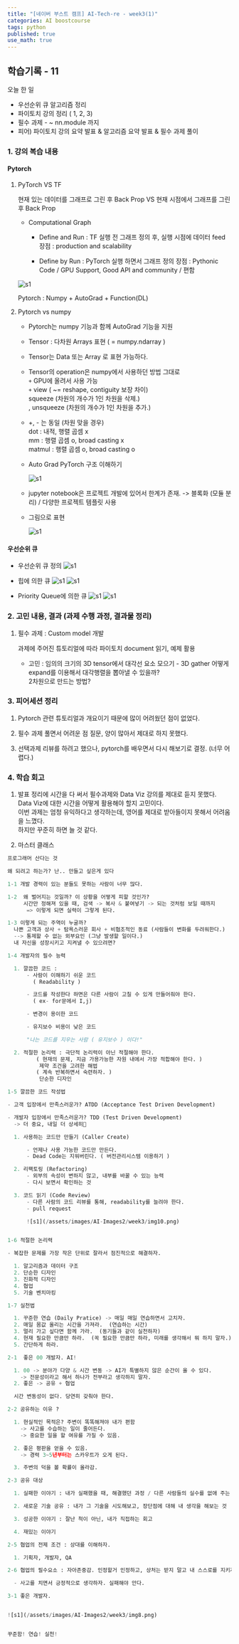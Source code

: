 ```yaml
---
title: "[네이버 부스트 캠프] AI-Tech-re - week3(1)"
categories: AI boostcourse
tags: python
published: true
use_math: true
---
```


## 학습기록 - 11

오늘 한 일

- 우선순위 큐 알고리즘 정리
- 파이토치 강의 정리 ( 1, 2, 3)
- 필수 과제 - ~ nn.module 까지
- 피어) 파이토치 강의 요약 발표 & 알고리즘 요약 발표 & 필수 과제 풀이

### 1. 강의 복습 내용

#### Pytorch

1. PyTorch VS TF

    현재 있는 데이터를 그래프로 그린 후 Back Prop VS 현재 시점에서 그래프를 그린 후 Back Prop

    - Computational Graph

      - Define and Run : TF
      실행 전 그래프 정의 후, 실행 시점에 데이터 feed
      장점 : production and scalability

      - Define by Run : PyTorch
      실행 하면서 그래프 정의
      장점 : Pythonic Code / GPU Support, Good API and community / 편함

    ![s1](/assets/images/AI-Images2/week3/img1.png)

    Pytorch : Numpy + AutoGrad + Function(DL)

2. Pytorch vs numpy

    - Pytorch는  numpy 기능과 함께 AutoGrad 기능을 지원

    - Tensor : 다차원 Arrays 표현 ( = numpy.ndarray )

    - Tensor는 Data 또는 Array 로 표현 가능하다.

    - Tensor의 operation은 numpy에서 사용하던 방법 그대로  
      `+` GPU에 올려서 사용 가능  
      `+` view ( ~= reshape, contiguity 보장 차이)  
       squeeze (차원의 개수가 1인 차원을 삭제.)  
     , unsqueeze (차원의 개수가 1인 차원을 추가.)  

    - +, - 는 동일 (차원 맞을 경우)  
      dot : 내적, 행렬 곱셈 x  
      mm : 행렬 곱셈 o, broad casting x  
      matmul : 행렬 곱셈 o, broad casting o  

    - Auto Grad   PyTorch 구조 이해하기

      ![s1](/assets/images/AI-Images2/week3/img2.png)

    - jupyter notebook은 프로젝트 개발에 있어서 한계가 존재.
      -> 블록화 (모듈 분리) / 다양한 프로젝트 템플릿 사용

    - 그림으로 표현

      ![s1](/assets/images/AI-Images2/week3/img3.png)

#### 우선순위 큐

- 우선순위 큐 정의
      ![s1](/assets/images/AI-Images2/week3/img4.png)

- 힙에 의한 큐
      ![s1](/assets/images/AI-Images2/week3/img5.png)
      ![s1](/assets/images/AI-Images2/week3/img6.png)

- Priority Queue에 의한 큐
      ![s1](/assets/images/AI-Images2/week3/img7.png)
      ![s1](/assets/images/AI-Images2/week3/img8.png)

### 2. 고민 내용, 결과 (과제 수행 과정, 결과물 정리)

1. 필수 과제 : Custom model 개발

    과제에 주어진 튜토리얼에 따라 파이토치 document 읽기, 예제 활용

    - 고민 : 임의의 크기의 3D tensor에서 대각선 요소 모으기 - 3D gather
      어떻게 expand를 이용해서 대각행렬을 뽑아낼 수 있을까?  
      2차원으로 만드는 방법?

### 3. 피어세션 정리

1. Pytorch 관련 튜토리얼과 개요이기 때문에 많이 어려웠던 점이 없었다.

2. 필수 과제 풀면서 어려운 점 질문, 양이 많아서 제대로 하지 못했다.

3. 선택과제 리뷰를 하려고 했으나, pytorch를 배우면서 다시 해보기로 결정. (너무 어렵다.)

### 4. 학습 회고

1. 발표 정리에 시간을 다 써서 필수과제와 Data Viz 강의를 제대로 듣지 못했다.  
  Data Viz에 대한 시간을 어떻게 활용해야 할지 고민이다.  
  이번 과제는 엄청 유익하다고 생각하는데, 영어를 제대로 받아들이지 못해서 어려움을 느꼈다.  
  하지만 꾸준히 하면 늘 것 같다.  

2. 마스터 클래스  

``` python
프로그래머 산다는 것

왜 되려고 하는가? 난.. 만들고 싶은게 있다

1-1 개발 경력이 있는 분들도 못하는 사람이 너무 많다.  

1-2  왜 벌어지는 것일까? 이 상황을 어떻게 피할 것인가?  
     시간만 정해져 있을 때, 검색 -> 복사 & 붙여넣기 -> 되는 것처럼 보일 때까지  
      => 이렇게 되면 실력이 그렇게 된다.

1-3 이렇게 되는 주역이 누굴까?  
  나쁜 고객과 상사 + 탐욕스러운 회사 + 비협조적인 동료 (사람들이 변화를 두려워한다.)  
  --> 통제할 수 없는 외부요인 (그냥 발생할 일이다.)  
  내 자신을 성장시키고 지켜낼 수 있으려면?  

1-4 개발자의 필수 능력

  1. 깔끔한 코드 :  
      - 사람이 이해하기 쉬운 코드  
        ( Readability )

      - 코드를 작성한다 하면은 다른 사람이 고칠 수 있게 만들어줘야 한다.  
        ( ex- for문에서 I,j)

      - 변경이 용이한 코드

      - 유지보수 비용이 낮은 코드

      "나는 코드를 지우는 사람 ( 유지보수 ) 이다!"

  2. 적절한 논리력 : 극단적 논리력이 아닌 적절해야 한다.
         ( 현재의 문제, 지금 가용가능한 자원 내에서 가장 적합해야 한다. )
          제약 조건을 고려한 해법
         ( 계속 반복하면서 숙련하자. )
          단순한 디자인

1-5 깔끔한 코드 작성법

- 고객 입장에서 만족스러운가? ATDD (Acceptance Test Driven Development)

- 개발자 입장에서 만족스러운가? TDD (Test Driven Development) 
  -> 더 중요, 내일 더 상세히🎉

  1. 사용하는 코드만 만들기 (Caller Create)

      - 언제나 사용 가능한 코드만 만든다.
      - Dead Code는 지워버린다. ( 버전관리시스템 이용하기 )

  2. 리팩토링 (Refactoring)
      - 외부의 속성이 변하지 않고, 내부를 바꿀 수 있는 능력
      - 다시 보면서 확인하는 것

  3. 코드 읽기 (Code Review)
      - 다른 사람의 코드 리뷰를 통해, readability를 늘려야 한다.
      - pull request

      ![s1](/assets/images/AI-Images2/week3/img10.png)


1-6 적절한 논리력

- 복잡한 문제를 가장 작은 단위로 잘라서 점진적으로 해결하자.

  1. 알고리즘과 데이터 구조
  2. 단순한 디자인
  3. 진화적 디자인
  4. 협업
  5. 기술 벤치마킹

1-7 실천법

  1. 꾸준한 연습 (Daily Pratice) -> 매일 매일 연습하면서 고치자.
  2. 매일 몸값 올리는 시간을 가져라.  (연습하는 시간)
  3. 멀리 가고 싶다면 함께 가라.  (동기들과 같이 실천하자)
  4. 현재 필요한 만큼만 하라.  (꼭 필요한 만큼만 하라, 미래를 생각해서 뭐 하지 말자.)
  5. 간단하게 하라.

2-1  좋은 00 개발자. AI!

  1. 00 -> 분야가 다양 & 시간 변동 -> AI가 특별하지 않은 순간이 올 수 있다.
    -> 전문성이라고 해서 하나가 전부라고 생각하지 말자.
  2. 좋은 -> 공유 + 협업

  시간 변동성이 없다. 당연히 갖춰야 한다.

2-2 공유하는 이유 ?

  1. 현실적인 목적은? 주변이 똑똑해져야 내가 편함
    -> 사고를 수습하는 일이 줄어든다.
    -> 중요한 일을 할 여유를 가질 수 있음.

  2. 좋은 평판을 얻을 수 있음.
    -> 경력 3~5년부터는 스카우트가 오게 된다.

  3. 주변의 덕을 볼 확률이 올라감.

2-3 공유 대상

  1. 실패한 이야기 : 내가 실패했을 때, 해결했던 과정 / 다른 사람들의 실수를 없애 주는 것

  2. 새로운 기술 공유 : 내가 그 기술을 시도해보고, 장단점에 대해 내 생각을 해보는 것

  3. 성공한 이야기 : 잘난 척이 아닌, 내가 직접하는 회고

  4. 재밌는 이야기

2-5 협업의 전제 조건 : 상대를 이해하자.

  1. 기획자, 개발자, QA

2-6 협업의 필수요소 : 자아존중감. 인정할거 인정하고, 상처는 받지 말고 내 스스로를 지키자.

  - 사고를 치면서 긍정적으로 생각하자. 실패해야 안다.

3-1 좋은 개발자.


![s1](/assets/images/AI-Images2/week3/img8.png)


꾸준함! 연습! 실천!
```